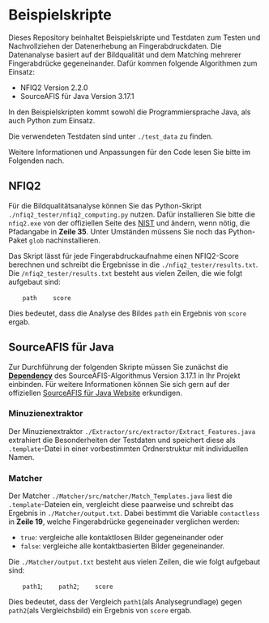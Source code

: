 # Beispielskripte
Dieses Repository beinhaltet Beispielskripte und Testdaten zum Testen und Nachvollziehen der Datenerhebung an Fingerabdruckdaten.
Die Datenanalyse basiert auf der Bildqualität und dem Matching mehrerer Fingerabdrücke gegeneinander. Dafür kommen folgende Algorithmen zum Einsatz:
* NFIQ2 Version 2.2.0
* SourceAFIS für Java Version 3.17.1

In den Beispielskripten kommt sowohl die Programmiersprache Java, als auch Python zum Einsatz.

Die verwendeten Testdaten sind unter `./test_data` zu finden.

Weitere Informationen und Anpassungen für den Code lesen Sie bitte im Folgenden nach.

## NFIQ2
Für die Bildqualitätsanalyse können Sie das Python-Skript `./nfiq2_tester/nfiq2_computing.py` nutzen. 
Dafür installieren Sie bitte die `nfiq2.exe` von der offiziellen Seite des [NIST](https://github.com/usnistgov/NFIQ2/releases) und ändern, wenn nötig, die Pfadangabe in **Zeile 35**. 
Unter Umständen müssens Sie noch das Python-Paket `glob` nachinstallieren.

Das Skript lässt für jede Fingerabdruckaufnahme einen NFIQ2-Score berechnen und schreibt die Ergebnisse in die `./nfiq2_tester/results.txt`. Die `/nfiq2_tester/results.txt` besteht aus vielen Zeilen, die wie folgt aufgebaut sind: 

&nbsp;&nbsp;&nbsp;&nbsp;&nbsp;&nbsp; `path` &nbsp;&nbsp;&nbsp;&nbsp;&nbsp;&nbsp; `score`

Dies bedeutet, dass die Analyse des Bildes `path` ein Ergebnis von `score` ergab.

## SourceAFIS für Java
Zur Durchführung der folgenden Skripte müssen Sie zunächst die [**Dependency**](https://mvnrepository.com/artifact/com.machinezoo.sourceafis/sourceafis/3.17.1) des SourceAFIS-Algorithmus Version 3.17.1 in Ihr Projekt einbinden.
Für weitere Informationen können Sie sich gern auf der offiziellen [SourceAFIS für Java Website](https://sourceafis.machinezoo.com/) erkundigen.

### Minuzienextraktor
Der Minuzienextraktor `./Extractor/src/extractor/Extract_Features.java` extrahiert die Besonderheiten der Testdaten und speichert diese als `.template`-Datei in einer vorbestimmten Ordnerstruktur mit individuellen Namen.

### Matcher
Der Matcher `./Matcher/src/matcher/Match_Templates.java` liest die `.template`-Dateien ein, vergleicht diese paarweise und schreibt das Ergebnis in `./Matcher/output.txt`. 
Dabei bestimmt die Variable `contactless` in **Zeile 19**, welche Fingerabdrücke gegeneinader verglichen werden: 
* `true`: vergleiche alle kontaktlosen Bilder gegeneinander oder
* `false`: vergleiche alle kontaktbasierten Bilder gegeneinander.

Die `./Matcher/output.txt` besteht aus vielen Zeilen, die wie folgt aufgebaut sind: 

&nbsp;&nbsp;&nbsp;&nbsp;&nbsp;&nbsp; `path1`; &nbsp;&nbsp;&nbsp;&nbsp;&nbsp;&nbsp; `path2`; &nbsp;&nbsp;&nbsp;&nbsp;&nbsp;&nbsp; `score`

Dies bedeutet, dass der Vergleich `path1`(als Analysegrundlage) gegen `path2`(als Vergleichsbild) ein Ergebnis von `score` ergab.
